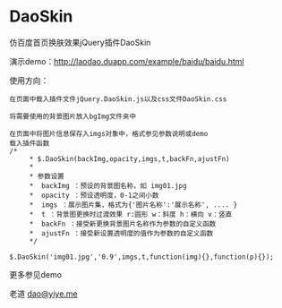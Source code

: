 DaoSkin
=======

仿百度首页换肤效果jQuery插件DaoSkin

演示demo：http://laodao.duapp.com/example/baidu/baidu.html

使用方向：

    在页面中载入插件文件jQuery.DaoSkin.js以及css文件DaoSkin.css
    
    将需要使用的背景图片放入bgImg文件夹中
    
    在页面中将图片信息保存入imgs对象中，格式参见参数说明或demo
    载入插件函数
    /*
		 * $.DaoSkin(backImg,opacity,imgs,t,backFn,ajustFn)
		 * 
		 * 参数设置
		 *	backImg ：预设的背景图名称，如 img01.jpg 
		 *	opacity ：预设透明度，0-1之间小数
		 *	imgs ：展示图片集，格式为{'图片名称':'展示名称', .... }
		 *	t ：背景图更换时过渡效果 r:圆形 w：斜度 h：横向 v：竖直
		 *	backFn ：接受新更换背景图片名称作为参数的自定义函数
		 *  ajustFn ：接受新设置透明度的值作为参数的自定义函数
		 */

    $.DaoSkin('img01.jpg','0.9',imgs,t,function(img){},function(p){});
    
更多参见demo

老道 dao@yiye.me
